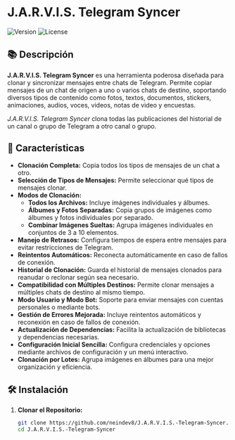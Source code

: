 # J.A.R.V.I.S. Telegram Syncer

![Version](https://img.shields.io/badge/version-0.5.3%20rawr4-brightgreen)
![License](https://img.shields.io/badge/license-MIT-blue.svg)

## 📚 Descripción

**J.A.R.V.I.S. Telegram Syncer** es una herramienta poderosa diseñada para clonar y sincronizar mensajes entre chats de Telegram. Permite copiar mensajes de un chat de origen a uno o varios chats de destino, soportando diversos tipos de contenido como fotos, textos, documentos, stickers, animaciones, audios, voces, videos, notas de video y encuestas.

*J.A.R.V.I.S. Telegram Syncer* clona todas las publicaciones del historial de un canal o grupo de Telegram a otro canal o grupo.

## 🚀 Características

- **Clonación Completa:** Copia todos los tipos de mensajes de un chat a otro.
- **Selección de Tipos de Mensajes:** Permite seleccionar qué tipos de mensajes clonar.
- **Modos de Clonación:**
  - **Todos los Archivos:** Incluye imágenes individuales y álbumes.
  - **Álbumes y Fotos Separadas:** Copia grupos de imágenes como álbumes y fotos individuales por separado.
  - **Combinar Imágenes Sueltas:** Agrupa imágenes individuales en conjuntos de 3 a 10 elementos.
- **Manejo de Retrasos:** Configura tiempos de espera entre mensajes para evitar restricciones de Telegram.
- **Reintentos Automáticos:** Reconecta automáticamente en caso de fallos de conexión.
- **Historial de Clonación:** Guarda el historial de mensajes clonados para reanudar o reclonar según sea necesario.
- **Compatibilidad con Múltiples Destinos:** Permite clonar mensajes a múltiples chats de destino al mismo tiempo.
- **Modo Usuario y Modo Bot:** Soporte para enviar mensajes con cuentas personales o mediante bots.
- **Gestión de Errores Mejorada:** Incluye reintentos automáticos y reconexión en caso de fallos de conexión.
- **Actualización de Dependencias:** Facilita la actualización de bibliotecas y dependencias necesarias.
- **Configuración Inicial Sencilla:** Configura credenciales y opciones mediante archivos de configuración y un menú interactivo.
- **Clonación por Lotes:** Agrupa imágenes en álbumes para una mejor organización y eficiencia.

## 🛠 Instalación

1. **Clonar el Repositorio:**

   ```bash
   git clone https://github.com/neindev8/J.A.R.V.I.S.-Telegram-Syncer.git
   cd J.A.R.V.I.S.-Telegram-Syncer
